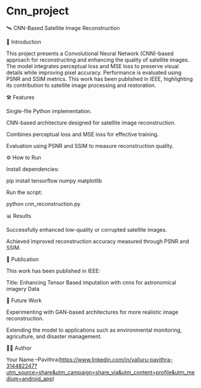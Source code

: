 # Cnn_project
🛰️ CNN-Based Satellite Image Reconstruction

📌 Introduction

This project presents a Convolutional Neural Network (CNN)-based approach for reconstructing and enhancing the quality of satellite images. The model integrates perceptual loss and MSE loss to preserve visual details while improving pixel accuracy. Performance is evaluated using PSNR and SSIM metrics. This work has been published in IEEE, highlighting its contribution to satellite image processing and restoration.

🛠️ Features

Single-file Python implementation.

CNN-based architecture designed for satellite image reconstruction.

Combines perceptual loss and MSE loss for effective training.

Evaluation using PSNR and SSIM to measure reconstruction quality.

⚙️ How to Run

Install dependencies:

pip install tensorflow numpy matplotlib


Run the script:

python cnn_reconstruction.py

📊 Results

Successfully enhanced low-quality or corrupted satellite images.

Achieved improved reconstruction accuracy measured through PSNR and SSIM.



📖 Publication

This work has been published in IEEE:

Title: Enhancing Tensor Based imputation with cnns for astronomical imagery Data

🔮 Future Work

Experimenting with GAN-based architectures for more realistic image reconstruction.

Extending the model to applications such as environmental monitoring, agriculture, and disaster management.

👩‍💻 Author

Your Name –Pavithra(https://www.linkedin.com/in/valluru-pavithra-314482247?utm_source=share&utm_campaign=share_via&utm_content=profile&utm_medium=android_app)
